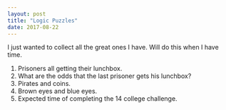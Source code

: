 ```yaml
---
layout: post
title: "Logic Puzzles"
date: 2017-08-22
---
```


I just wanted to collect all the great ones I have. Will do this when I have time. 

1. Prisoners all getting their lunchbox. 
2. What are the odds that the last prisoner gets his lunchbox?
3. Pirates and coins. 
4. Brown eyes and blue eyes. 
5. Expected time of completing the 14 college challenge. 